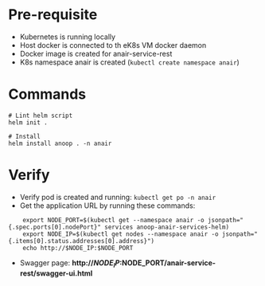 # Pre-requisite
- Kubernetes is running locally
- Host docker is connected to th eK8s VM docker daemon
- Docker image is created for anair-service-rest
- K8s namespace anair is created (`kubectl create namespace anair`)

# Commands
```
# Lint helm script
helm init .

# Install
helm install anoop . -n anair
```

# Verify
- Verify pod is created and running: `kubectl get po -n anair`
- Get the application URL by running these commands:
```    
    export NODE_PORT=$(kubectl get --namespace anair -o jsonpath="{.spec.ports[0].nodePort}" services anoop-anair-services-helm)
    export NODE_IP=$(kubectl get nodes --namespace anair -o jsonpath="{.items[0].status.addresses[0].address}")
    echo http://$NODE_IP:$NODE_PORT
```
- Swagger page: __http://$NODE_IP:$NODE_PORT/anair-service-rest/swagger-ui.html__